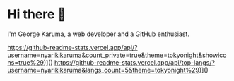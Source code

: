 # Hi there 👋

I'm George Karuma, a web developer and a GitHub enthusiast.

https://github-readme-stats.vercel.app/api/?username=nyarikikaruma&count_private=true&theme=tokyonight&showicons=true%29)]()
https://github-readme-stats.vercel.app/api/top-langs/?username=nyarikikaruma&langs_count=5&theme=tokyonight%29)]()
